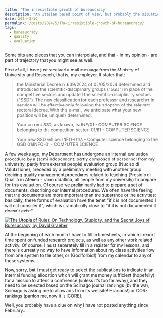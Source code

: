```yaml
---
title: 'The irresistible growth of bureaucracy'
description: "An Italian based point of view, but probably the situation is similar elsewhere..."
date: 2024-5-16
permalink: /posts/2024/5/The-irresistible-growth-of-bureaucracy/
tags:
  - bureaucracy
  - quality
  - evaluation
---
```


Some bits and pieces that you can interpolate, and that - in my opinion - are part of trajectory that you might see as well.

First of all, I have just received a mail message from the Ministry of University and Research, that is, my employer. It states that:

> the Ministerial Decree n. 639/2024 of 02/05/2024 determined and introduced the scientific-disciplinary groups ("GSD") in place of the competitive sectors and updated the scientific-disciplinary sectors ("SSD"). The new classification for each professor and researcher in service will be effective only following the adoption of the relevant rectoral decree. With this e-mail, we anticipate what your new position will be, uniquely determined.
> 
> Your current SSD, as known, is: INF/01 - COMPUTER SCIENCE belonging to the competition sector: 01/B1 - COMPUTER SCIENCE
> 
> Your new SSD will be:
> INFO-01/A - Computer science belonging to the GSD 01/INFO-01 - COMPUTER SCIENCE

A few weeks ago, my Department has undergone an internal evaluation procedure by a (semi independent: partly composed of personnel from my university, partly from external people) evaluation group (Nucleo di Valutazione), preceded by a preliminary meeting with another group deciding quality management procedures related to teaching (Presidio di Qualità in Ateneo - ramo didattica, all people from my university) to prepare for this evaluation. Of course we preliminarily had to prepare a set of documents, describing our internal procedures. We often have the feeling that the documents are more important than the substance of the activities: basically, these forms of evaluation have the tenet "if it is not documented I will not consider it", which is dramatically close to "if it is not documented it doesn't exist".

[![The Utopia of Rules: On Technology, Stupidity, and the Secret Joys of Bureaucracy, by David Graeber](https://images-na.ssl-images-amazon.com/images/S/compressed.photo.goodreads.com/books/1417415465i/22245334.jpg)](https://www.goodreads.com/book/show/22245334-the-utopia-of-rules)

At the beginning of each month I have to fill in timesheets, in which I report time spent on funded research projects, as well as any other work related activity. Of course, I must separately fill in a register for my lessons, and there is currently no way to have information about my class activities flow from one system to the other, or (God forbid!) from my calendar to any of these systems.

Now, sorry, but I must get ready to select the publications to indicate in an internal funding allocation which will grant me money sufficient (hopefully) for a mission to attend a conference (unless it's too far away), and they need to be selected based on the Scimago journal rankings (by the way, Scimago is asking me to allow ads from its website! Hilarious!) or CORE rankings (pardon me, now it is iCORE).

Well, you probably have a clue on why I have not posted anything since February...
